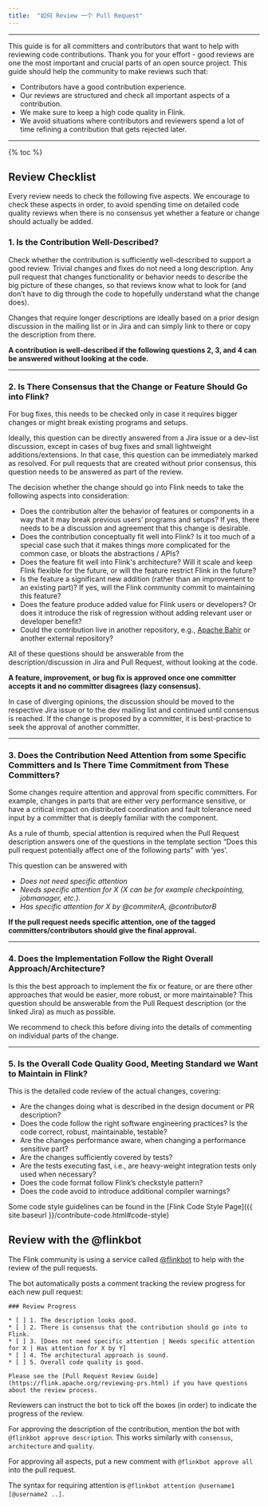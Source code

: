 ```yaml
---
title:  "如何 Review 一个 Pull Request"
---
```


<hr />

This guide is for all committers and contributors that want to help with reviewing code contributions. Thank you for your effort - good reviews are one the most important and crucial parts of an open source project. This guide should help the community to make reviews such that:

* Contributors have a good contribution experience.
* Our reviews are structured and check all important aspects of a contribution.
* We make sure to keep a high code quality in Flink.
* We avoid situations where contributors and reviewers spend a lot of time refining a contribution that gets rejected later.

----

{% toc %}

## Review Checklist

Every review needs to check the following five aspects. We encourage to check these aspects in order, to avoid spending time on detailed code quality reviews when there is no consensus yet whether a feature or change should actually be added.

### 1. Is the Contribution Well-Described?

Check whether the contribution is sufficiently well-described to support a good review. Trivial changes and fixes do not need a long description. Any pull request that changes functionality or behavior needs to describe the big picture of these changes, so that reviews know what to look for (and don’t have to dig through the code to hopefully understand what the change does).

Changes that require longer descriptions are ideally based on a prior design discussion in the mailing list or in Jira and can simply link to there or copy the description from there. 

**A contribution is well-described if the following questions 2, 3, and 4 can be answered without looking at the code.**

-----

### 2. Is There Consensus that the Change or Feature Should Go into Flink?

For bug fixes, this needs to be checked only in case it requires bigger changes or might break existing programs and setups.

Ideally, this question can be directly answered from a Jira issue or a dev-list discussion, except in cases of bug fixes and small lightweight additions/extensions. In that case, this question can be immediately marked as resolved. For pull requests that are created without prior consensus, this question needs to be answered as part of the review.

The decision whether the change should go into Flink needs to take the following aspects into consideration:

* Does the contribution alter the behavior of features or components in a way that it may break previous users’ programs and setups? If yes, there needs to be a discussion and agreement that this change is desirable.
* Does the contribution conceptually fit well into Flink? Is it too much of a special case such that it makes things more complicated for the common case, or bloats the abstractions / APIs?
* Does the feature fit well into Flink's architecture? Will it scale and keep Flink flexible for the future, or will the feature restrict Flink in the future?
* Is the feature a significant new addition (rather than an improvement to an existing part)? If yes, will the Flink community commit to maintaining this feature?
* Does the feature produce added value for Flink users or developers? Or does it introduce the risk of regression without adding relevant user or developer benefit?
* Could the contribution live in another repository, e.g., [Apache Bahir](https://bahir.apache.org) or another external repository?

All of these questions should be answerable from the description/discussion in Jira and Pull Request, without looking at the code.

**A feature, improvement, or bug fix is approved once one committer accepts it and no committer disagrees (lazy consensus).** 

In case of diverging opinions, the discussion should be moved to the respective Jira issue or to the dev mailing list and continued until consensus is reached. If the change is proposed by a committer, it is best-practice to seek the approval of another committer. 

-----

### 3. Does the Contribution Need Attention from some Specific Committers and Is There Time Commitment from These Committers?

Some changes require attention and approval from specific committers. For example, changes in parts that are either very performance sensitive, or have a critical impact on distributed coordination and fault tolerance need input by a committer that is deeply familiar with the component.

As a rule of thumb, special attention is required when the Pull Request description answers one of the questions in the template section “Does this pull request potentially affect one of the following parts” with ‘yes’.

This question can be answered with

* *Does not need specific attention*
* *Needs specific attention for X (X can be for example checkpointing, jobmanager, etc.).*
* *Has specific attention for X by @commiterA, @contributorB*

**If the pull request needs specific attention, one of the tagged committers/contributors should give the final approval.**

----

### 4. Does the Implementation Follow the Right Overall Approach/Architecture?

Is this the best approach to implement the fix or feature, or are there other approaches that would be easier, more robust, or more maintainable?
This question should be answerable from the Pull Request description (or the linked Jira) as much as possible.

We recommend to check this before diving into the details of commenting on individual parts of the change.

----

### 5. Is the Overall Code Quality Good, Meeting Standard we Want to Maintain in Flink?

This is the detailed code review of the actual changes, covering:

* Are the changes doing what is described in the design document or PR description?
* Does the code follow the right software engineering practices? Is the code correct, robust, maintainable, testable?
* Are the changes performance aware, when changing a performance sensitive part?
* Are the changes sufficiently covered by tests?
* Are the tests executing fast, i.e., are heavy-weight integration tests only used when necessary?
* Does the code format follow Flink’s checkstyle pattern?
* Does the code avoid to introduce additional compiler warnings?

Some code style guidelines can be found in the [Flink Code Style Page]({{ site.baseurl }}/contribute-code.html#code-style)

## Review with the @flinkbot

The Flink community is using a service called [@flinkbot](https://github.com/flinkbot) to help with the review of the pull requests.

The bot automatically posts a comment tracking the review progress for each new pull request:

```
### Review Progress

* [ ] 1. The description looks good.
* [ ] 2. There is consensus that the contribution should go into to Flink.
* [ ] 3. [Does not need specific attention | Needs specific attention for X | Has attention for X by Y]
* [ ] 4. The architectural approach is sound.
* [ ] 5. Overall code quality is good.

Please see the [Pull Request Review Guide](https://flink.apache.org/reviewing-prs.html) if you have questions about the review process.
```

Reviewers can instruct the bot to tick off the boxes (in order) to indicate the progress of the review.

For approving the description of the contribution, mention the bot with `@flinkbot approve description`. This works similarly with `consensus`, `architecture` and `quality`.

For approving all aspects, put a new comment with `@flinkbot approve all` into the pull request.

The syntax for requiring attention is `@flinkbot attention @username1 [@username2 ..]`.


